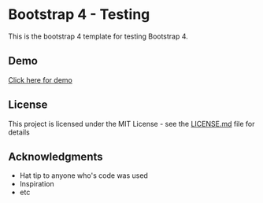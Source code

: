 # Bootstrap 4 - Testing

This is the bootstrap 4 template for testing Bootstrap 4.

## Demo

[Click here for demo](http://bootstrap4-test01.lukelee01.net)



## License

This project is licensed under the MIT License - see the [LICENSE.md](LICENSE.md) file for details

## Acknowledgments

* Hat tip to anyone who's code was used
* Inspiration
* etc
